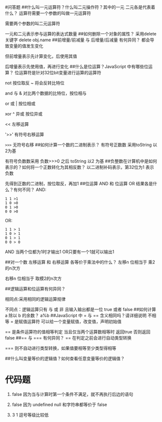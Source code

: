 #问答题
##什么叫一元运算符？什么叫二元操作符？其中的一元 二元各是代表着什么？
运算符需要一个参数的叫做一元运算符

需要两个参数的叫二元运算符

一元和二元表示参与运算的表达式数量
##如何删除一个对象的属性？
采用delete关键字
delete obj.name
##前增量/前减量 与 后增量/后减量 有何异同？
都会导致变量的值发生变化

但前增量表示先计算变化，后使用其值

后增量表示先使用值，再进行变化
##什么是位运算？JavaScript 中有哪些位运算？
位运算符是针对32位bit变量进行运算的运算符

not 按位取反 ~ 将会反转比特位

and 与 & 对比两个数据的比特位，按位相与

or 或 | 按位相或

xor ^ 异或 按位异或

<< 左移运算

'>>' 有符号右移运算

`>>>` 无符号右移
##如何计算一个数的二进制表示？
有符号正数数 采用toString 以2为基

有符号负数数采用 负数>>>0 之后 toString 以2 为基
##负整数在计算机中是如何表示的？如何将一个正数转化为其相反数？
以二进制补码表示，第32位为1 表示负数

先得到正数的二进制，按位取反，再加1
##位运算 AND 和 位运算 OR 结果各是什么？有何不同？
AND:

    1 1 >1
    1 0 >0
    0 1 >0
    0 0 >0

OR:
    
    1 1 > 1
    1 0 > 1
    0 1 > 1 
    0 0 > 0

AND 当两个位都为1时才输出1 OR只要有一个1就可以输出1


##对一个数 左移运算 和 右移运算 各等价于乘法中的什么？
左移n 位相当于 乘2的n次方

右移n 位相当于 取模2的n次方

##逻辑运算和位运算有何异同？

相同点:采用相同的逻辑运算规律

不同点：逻辑运算只有 与 或 非 且输入输出都是一位 true 或者 false
##如何计算 a 除以 b 的余数？
a%b
##JavaScript 中 = 与 == 含义相同吗？请详细说明
不相等 = 是赋值运算符 可以给一个变量赋值，改变值，声明初始值

== 是条件运算符的值相等判定 当且仅当两个运算数相等时 返回true 否则返回false
##== 与 === 有何异同？
== 在判定之前会进行自动类型转换

=== 则不自动进行类型转换，如果值要相等至少类型得相等

##什么叫变量等价的逻辑值？如何查看任意变量等价的逻辑值？

# 代码题

1. false 因为当与计算时第一个条件不满足，就不再执行后边的语句

2. false 因为 undefined null 和字符串都等价于 false

3. 3 1 逗号等级比较低